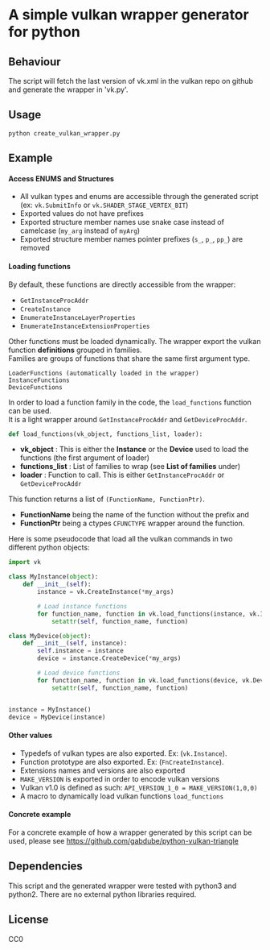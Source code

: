 # A simple vulkan wrapper generator for python

## Behaviour

The script will fetch the last version of vk.xml in the vulkan repo on github and generate the wrapper in 'vk.py'.

## Usage

```
python create_vulkan_wrapper.py
```

## Example

#### Access ENUMS and Structures

* All vulkan types and enums are accessible through the generated script (ex: `vk.SubmitInfo` or `vk.SHADER_STAGE_VERTEX_BIT`)  
* Exported values do not have prefixes  
* Exported structure member names use snake case instead of camelcase (`my_arg` instead of `myArg`)
* Exported structure member names pointer prefixes (`s_`, `p_`, `pp_`) are removed

#### Loading functions

By default, these functions are directly accessible from the wrapper: 

* `GetInstanceProcAddr`
* `CreateInstance`
* `EnumerateInstanceLayerProperties`
* `EnumerateInstanceExtensionProperties`

Other functions must be loaded dynamically.
The wrapper export the vulkan function **definitions** grouped in families.  
Families are groups of functions that share the same first argument type.  

```
LoaderFunctions (automatically loaded in the wrapper)
InstanceFunctions
DeviceFunctions
```


In order to load a function family in the code, the `load_functions` function can be used.  
It is a light wrapper around `GetInstanceProcAddr` and `GetDeviceProcAddr`. 

```python
def load_functions(vk_object, functions_list, loader):
```

* **vk_object** : This is either the **Instance** or the **Device** used to load the functions (the first argument of loader)
* **functions_list** : List of families to wrap (see **List of families** under)
* **loader** : Function to call. This is either `GetInstanceProcAddr` or `GetDeviceProcAddr`

This function returns a list of `(FunctionName, FunctionPtr)`. 

* **FunctionName** being the name of the function without the prefix and
* **FunctionPtr** being a ctypes `CFUNCTYPE` wrapper around the function.

Here is some pseudocode that load all the vulkan commands in two different python objects:  
```python
import vk

class MyInstance(object):
    def __init__(self):
        instance = vk.CreateInstance(*my_args)

        # Load instance functions
        for function_name, function in vk.load_functions(instance, vk.InstanceFunctions, vk.GetInstanceProcAddr):
            setattr(self, function_name, function)

class MyDevice(object):
    def __init__(self, instance):
        self.instance = instance
        device = instance.CreateDevice(*my_args)

        # Load device functions
        for function_name, function in vk.load_functions(device, vk.DeviceFunctions, instance.GetDeviceProcAddr):
            setattr(self, function_name, function)


instance = MyInstance()
device = MyDevice(instance)
```


#### Other values

* Typedefs of vulkan types are also exported. Ex: (`vk.Instance`).
* Function prototype are also exported. Ex: (`FnCreateInstance`).
* Extensions names and versions are also exported
* `MAKE_VERSION` is exported in order to encode vulkan versions
* Vulkan v1.0 is defined as such: `API_VERSION_1_0 = MAKE_VERSION(1,0,0)`
* A macro to dynamically load vulkan functions `load_functions`

#### Concrete example

For a concrete example of how a wrapper generated by this script can be used, please see <https://github.com/gabdube/python-vulkan-triangle>

## Dependencies

This script and the generated wrapper were tested with python3 and python2. There are no external python libraries required.

## License

CC0
